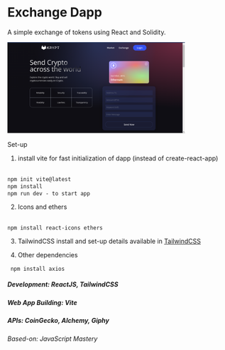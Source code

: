 # Exchange Dapp

A simple exchange of tokens using React and Solidity.

<img src= "dapp_image.png" width = "400" />

Set-up
1.	install vite for fast initialization of dapp (instead of create-react-app)
<pre><code> 
npm init vite@latest
npm install
npm run dev - to start app
</code></pre>
2. Icons and ethers
<pre><code>
npm install react-icons ethers
</code></pre>

3. TailwindCSS install and set-up details available in <a href="https://tailwindcss.com/docs/guides/create-react-app" target="_blank"> TailwindCSS</a>

4. Other dependencies
<pre><code> npm install axios </code></pre>

##### Development: ReactJS, TailwindCSS
##### Web App Building: Vite 
##### APIs: CoinGecko, Alchemy, Giphy
###### Based-on: JavaScript Mastery
